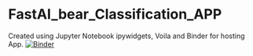 # FastAI_bear_Classification_APP
Created using Jupyter Notebook ipywidgets, Voila and Binder for hosting App.
[![Binder](https://mybinder.org/badge_logo.svg)](https://mybinder.org/v2/gh/kingabzpro/FastAI_Bear_Classification_App.git/HEAD?urlpath=%2Fvoila%2Frender%2Fbear_classifier.ipynb)
